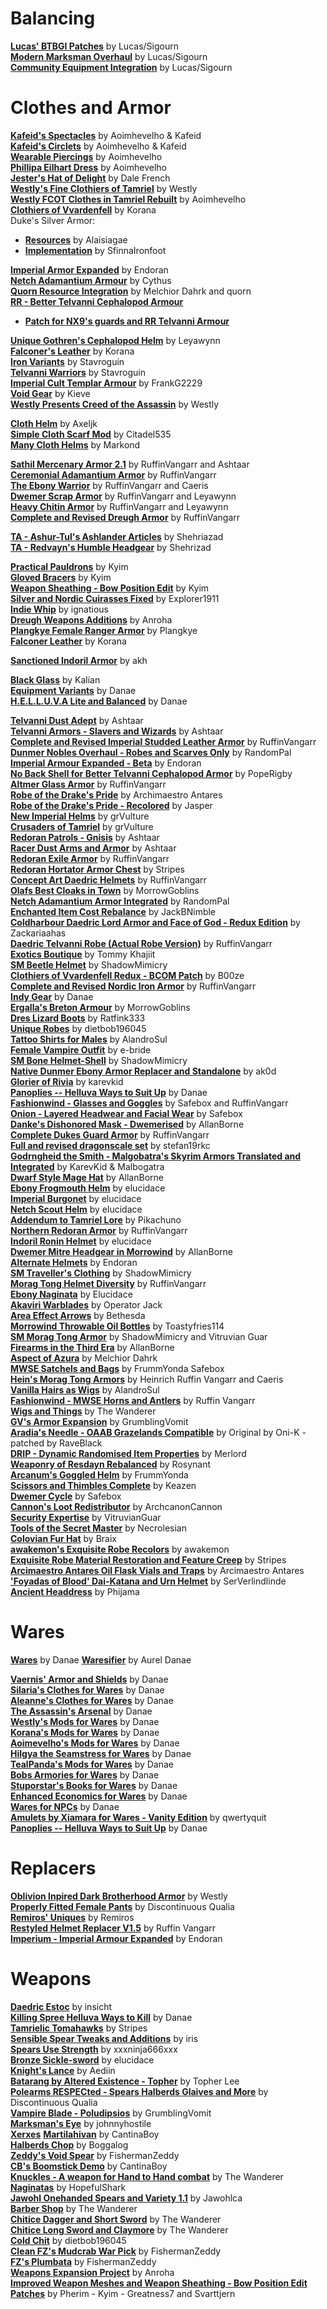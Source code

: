 # Balancing
[**Lucas' BTBGI Patches**](https://www.nexusmods.com/morrowind/mods/50308) by Lucas/Sigourn  
[**Modern Marksman Overhaul**](https://www.nexusmods.com/morrowind/mods/50307) by Lucas/Sigourn  
[**Community Equipment Integration**](https://www.nexusmods.com/morrowind/mods/50307) by Lucas/Sigourn  

# Clothes and Armor

[**Kafeid's Spectacles**](https://www.nexusmods.com/morrowind/mods/43167) by Aoimhevelho & Kafeid  
[**Kafeid's Circlets**](https://www.nexusmods.com/morrowind/mods/43183) by Aoimhevelho & Kafeid  
[**Wearable Piercings**](https://www.nexusmods.com/morrowind/mods/43184) by Aoimhevelho  
[**Phillipa Eilhart Dress**](https://www.nexusmods.com/morrowind/mods/43006) by Aoimhevelho  
[**Jester's Hat of Delight**](http://mw.modhistory.com/download-4-8191) by Dale French  
[**Westly's Fine Clothiers of Tamriel**](http://download.fliggerty.com/download-127-751) by Westly  
[**Westly FCOT Clothes in Tamriel Rebuilt**](https://www.nexusmods.com/morrowind/mods/42652) by Aoimhevelho  
[**Clothiers of Vvardenfell**](http://mw.modhistory.com/download-53-5587) by Korana  
Duke's Silver Armor:
* [**Resources**](https://www.nexusmods.com/morrowind/mods/35562?) by Alaisiagae  
* [**Implementation**](https://www.nexusmods.com/morrowind/mods/46828) by SfinnaIronfoot  

[**Imperial Armor Expanded**](https://www.nexusmods.com/morrowind/mods/49330) by Endoran  
[**Netch Adamantium Armour**](https://www.nexusmods.com/morrowind/mods/1430) by Cythus  
[**Quorn Resource Integration**](https://www.nexusmods.com/morrowind/mods/43269) by Melchior Dahrk and quorn  
[**RR - Better Telvanni Cephalopod Armour**](https://www.nexusmods.com/morrowind/mods/44837)
* [**Patch for NX9's guards and RR Telvanni Armour**](https://www.nexusmods.com/morrowind/mods/45163/?)

[**Unique Gothren's Cephalopod Helm**](https://www.nexusmods.com/morrowind/mods/46534) by Leyawynn  
[**Falconer's Leather**](http://mw.modhistory.com/download-44-12242) by Korana  
[**Iron Variants**](https://www.nexusmods.com/morrowind/mods/43260) by Stavroguin  
[**Telvanni Warriors**](https://www.nexusmods.com/morrowind/mods/43254?) by Stavroguin  
[**Imperial Cult Templar Armour**](https://www.nexusmods.com/morrowind/mods/48233) by FrankG2229  
[**Void Gear**](https://www.nexusmods.com/morrowind/mods/1789) by Kieve  
[**Westly Presents Creed of the Assassin**](http://mw.modhistory.com/download-98-13393) by Westly  

[**Cloth Helm**](https://www.nexusmods.com/morrowind/mods/47783) by Axeljk  
[**Simple Cloth Scarf Mod**](https://www.nexusmods.com/morrowind/mods/49100) by Citadel535  
[**Many Cloth Helms**](https://www.nexusmods.com/morrowind/mods/49282) by Markond  

[**Sathil Mercenary Armor 2.1**](https://www.nexusmods.com/morrowind/mods/48340) by RuffinVangarr and Ashtaar  
[**Ceremonial Adamantium Armor**](https://www.nexusmods.com/morrowind/mods/46629) by RuffinVangarr  
[**The Ebony Warrior**](https://www.nexusmods.com/morrowind/mods/48564) by RuffinVangarr and Caeris  
[**Dwemer Scrap Armor**](https://www.nexusmods.com/morrowind/mods/47665) by RuffinVangarr and Leyawynn  
[**Heavy Chitin Armor**](https://www.nexusmods.com/morrowind/mods/47684) by RuffinVangarr and Leyawynn  
[**Complete and Revised Dreugh Armor**](https://www.nexusmods.com/morrowind/mods/49092) by RuffinVangarr  

[**TA - Ashur-Tul's Ashlander Articles**](https://www.nexusmods.com/morrowind/mods/48677) by Shehriazad  
[**TA - Redvayn's Humble Headgear**](https://www.nexusmods.com/morrowind/mods/48647) by Shehrizad  

[**Practical Pauldrons**](https://www.nexusmods.com/morrowind/mods/48523) by Kyim  
[**Gloved Bracers**](https://www.nexusmods.com/morrowind/mods/48497) by Kyim  
[**Weapon Sheathing - Bow Position Edit**](https://www.nexusmods.com/morrowind/mods/48473) by Kyim  
[**Silver and Nordic Cuirasses Fixed**](https://www.nexusmods.com/morrowind/mods/48646) by Explorer1911   
[**Indie Whip**](https://www.nexusmods.com/morrowind/mods/48690) by ignatious  
[**Dreugh Weapons Additions**](https://www.nexusmods.com/morrowind/mods/49093) by Anroha  
[**Plangkye Female Ranger Armor**](http://mw.modhistory.com/download-21-14001) by Plangkye  
[**Falconer Leather**](http://mw.modhistory.com/download-44-12242) by Korana  

[**Sanctioned Indoril Armor**](https://www.nexusmods.com/morrowind/mods/49212) by akh  

[**Black Glass**](http://mw.modhistory.com/download-21-14166) by Kalian  
[**Equipment Variants**](https://www.nexusmods.com/morrowind/mods/49253) by Danae  
[**H.E.L.L.U.V.A Lite and Balanced**](https://www.nexusmods.com/morrowind/mods/47573) by Danae  

[**Telvanni Dust Adept**](https://www.nexusmods.com/morrowind/mods/49265) by Ashtaar  
[**Telvanni Armors - Slavers and Wizards**](https://www.nexusmods.com/morrowind/mods/49266) by Ashtaar  
[**Complete and Revised Imperial Studded Leather Armor**](https://www.nexusmods.com/morrowind/mods/49301) by RuffinVangarr  
[**Dunmer Nobles Overhaul - Robes and Scarves Only**](https://www.nexusmods.com/morrowind/mods/49287) by RandomPal  
[**Imperial Armour Expanded - Beta**](https://www.nexusmods.com/morrowind/mods/49330) by Endoran  
[**No Back Shell for Better Telvanni Cephalopod Armor**](https://www.nexusmods.com/morrowind/mods/49334) by PopeRigby  
[**Altmer Glass Armor**](https://www.nexusmods.com/morrowind/mods/49335) by RuffinVangarr  
[**Robe of the Drake's Pride**](https://www.nexusmods.com/morrowind/mods/49417) by Archimaestro Antares  
[**Robe of the Drake's Pride - Recolored**](https://www.nexusmods.com/morrowind/mods/49420) by Jasper  
[**New Imperial Helms**](https://www.nexusmods.com/morrowind/mods/49448) by grVulture  
[**Crusaders of Tamriel**](https://www.nexusmods.com/morrowind/mods/49449) by grVulture  
[**Redoran Patrols - Gnisis**](https://www.nexusmods.com/morrowind/mods/49484) by Ashtaar  
[**Racer Dust Arms and Armor**](https://www.nexusmods.com/morrowind/mods/49485) by Ashtaar  
[**Redoran Exile Armor**](https://www.nexusmods.com/morrowind/mods/49509) by RuffinVangarr  
[**Redoran Hortator Armor Chest**](https://www.nexusmods.com/morrowind/mods/49498) by Stripes  
[**Concept Art Daedric Helmets**](https://www.nexusmods.com/morrowind/mods/49534) by RuffinVangarr  
[**Olafs Best Cloaks in Town**](https://www.nexusmods.com/morrowind/mods/49612) by MorrowGoblins  
[**Netch Adamantium Armor Integrated**](https://www.nexusmods.com/morrowind/mods/49641) by RandomPal  
[**Enchanted Item Cost Rebalance**](https://www.nexusmods.com/morrowind/mods/49643) by JackBNimble  
[**Coldharbour Daedric Lord Armor and Face of God - Redux Edition**](https://www.nexusmods.com/morrowind/mods/49651) by Zackariaahas  
[**Daedric Telvanni Robe (Actual Robe Version)**](https://www.nexusmods.com/morrowind/mods/49652) by RuffinVangarr  
[**Exotics Boutique**](https://mw.modhistory.com/download-80-4764) by Tommy Khajiit  
[**SM Beetle Helmet**](https://www.nexusmods.com/morrowind/mods/49795) by ShadowMimicry  
[**Clothiers of Vvardenfell Redux - BCOM Patch**](https://www.nexusmods.com/morrowind/mods/50007) by B00ze  
[**Complete and Revised Nordic Iron Armor**](https://www.nexusmods.com/morrowind/mods/50166) by RuffinVangarr  
[**Indy Gear**](https://www.nexusmods.com/morrowind/mods/50210) by Danae  
[**Ergalla's Breton Armour**](https://www.nexusmods.com/morrowind/mods/50263) by MorrowGoblins  
[**Dres Lizard Boots**](https://mw.modhistory.com/download-4-6506) by Ratfink333  
[**Unique Robes**](https://www.nexusmods.com/morrowind/mods/50286) by dietbob196045  
[**Tattoo Shirts for Males**](https://www.nexusmods.com/morrowind/mods/50315) by AlandroSul  
[**Female Vampire Outfit**](https://mw.modhistory.com/download-35-14443) by e-bride  
[**SM Bone Helmet-Shell**](https://www.nexusmods.com/morrowind/mods/50355) by ShadowMimicry  
[**Native Dunmer Ebony Armor Replacer and Standalone**](https://www.nexusmods.com/morrowind/mods/50375) by ak0d  
[**Glorier of Rivia**](https://www.nexusmods.com/morrowind/mods/50388) by karevkid  
[**Panoplies -- Helluva Ways to Suit Up**](https://www.nexusmods.com/morrowind/mods/50430) by Danae  
[**Fashionwind - Glasses and Goggles**](https://www.nexusmods.com/morrowind/mods/50448) by Safebox and RuffinVangarr  
[**Onion - Layered Headwear and Facial Wear**](https://www.nexusmods.com/morrowind/mods/50352) by Safebox  
[**Danke's Dishonored Mask - Dwemerised**](https://www.nexusmods.com/morrowind/mods/50471) by AllanBorne  
[**Complete Dukes Guard Armor**](https://www.nexusmods.com/morrowind/mods/50481) by RuffinVangarr  
[**Full and revised dragonscale set**](https://www.nexusmods.com/morrowind/mods/50476) by stefan19rkc  
[**Godrngheid the Smith - Malgobatra's Skyrim Armors Translated and Integrated**](https://www.nexusmods.com/morrowind/mods/50391) by KarevKid & Malbogatra  
[**Dwarf Style Mage Hat**](https://www.nexusmods.com/morrowind/mods/50523) by AllanBorne  
[**Ebony Frogmouth Helm**](https://www.nexusmods.com/morrowind/mods/50602) by elucidace  
[**Imperial Burgonet**](https://www.nexusmods.com/morrowind/mods/50620) by elucidace  
[**Netch Scout Helm**](https://www.nexusmods.com/morrowind/mods/50636) by elucidace  
[**Addendum to Tamriel Lore**](https://www.nexusmods.com/morrowind/mods/50647) by Pikachuno  
[**Northern Redoran Armor**](https://www.nexusmods.com/morrowind/mods/50649) by RuffinVangarr  
[**Indoril Ronin Helmet**](https://www.nexusmods.com/morrowind/mods/50689) by elucidace  
[**Dwemer Mitre Headgear in Morrowind**](https://www.nexusmods.com/morrowind/mods/50706) by AllanBorne  
[**Alternate Helmets**](https://www.nexusmods.com/morrowind/mods/50713) by Endoran  
[**SM Traveller's Clothing**](https://www.nexusmods.com/morrowind/mods/50728) by ShadowMimicry  
[**Morag Tong Helmet Diversity**](https://www.nexusmods.com/morrowind/mods/50738) by RuffinVangarr  
[**Ebony Naginata**](https://www.nexusmods.com/morrowind/mods/50759) by Elucidace  
[**Akaviri Warblades**](https://www.nexusmods.com/morrowind/mods/50801) by Operator Jack  
[**Area Effect Arrows**](https://www.nexusmods.com/morrowind/mods/50865) by Bethesda  
[**Morrowind Throwable Oil Bottles**](https://www.nexusmods.com/morrowind/mods/50853) by Toastyfries114  
[**SM Morag Tong Armor**](https://www.nexusmods.com/morrowind/mods/50953) by ShadowMimicry and Vitruvian Guar  
[**Firearms in the Third Era**](https://www.nexusmods.com/morrowind/mods/50968) by AllanBorne  
[**Aspect of Azura**](https://www.nexusmods.com/morrowind/mods/51079) by Melchior Dahrk   
[**MWSE Satchels and Bags**](https://www.nexusmods.com/morrowind/mods/51063) by FrummYonda Safebox  
[**Hein's Morag Tong Armors**](https://www.nexusmods.com/morrowind/mods/51144) by Heinrich Ruffin Vangarr and Caeris  
[**Vanilla Hairs as Wigs**](https://www.nexusmods.com/morrowind/mods/51181) by AlandroSul  
[**Fashionwind - MWSE Horns and Antlers**](https://www.nexusmods.com/morrowind/mods/51209) by Ruffin Vangarr  
[**Wigs and Things**](https://www.nexusmods.com/morrowind/mods/51184) by The Wanderer  
[**GV's Armor Expansion**](https://www.nexusmods.com/morrowind/mods/51222) by GrumblingVomit  
[**Aradia's Needle - OAAB Grazelands Compatible**](https://www.nexusmods.com/morrowind/mods/50807) by Original by Oni-K - patched by RaveBlack  
[**DRIP - Dynamic Randomised Item Properties**](https://www.nexusmods.com/morrowind/mods/51242) by Merlord  
[**Weaponry of Resdayn Rebalanced**](https://www.nexusmods.com/morrowind/mods/51247) by Rosynant  
[**Arcanum's Goggled Helm**](https://www.nexusmods.com/morrowind/mods/51292) by FrummYonda  
[**Scissors and Thimbles Complete**](https://www.nexusmods.com/morrowind/mods/51345) by Keazen  
[**Dwemer Cycle**](https://www.nexusmods.com/morrowind/mods/51410) by Safebox  
[**Cannon's Loot Redistributor**](https://www.nexusmods.com/morrowind/mods/51411) by ArchcanonCannon  
[**Security Expertise**](https://www.nexusmods.com/morrowind/mods/51412) by VitruvianGuar  
[**Tools of the Secret Master**](https://www.nexusmods.com/morrowind/mods/51415) by Necrolesian  
[**Colovian Fur Hat**](https://www.nexusmods.com/morrowind/mods/51475) by Braix  
[**awakemon's Exquisite Robe Recolors**](https://www.nexusmods.com/morrowind/mods/51534) by awakemon  
[**Exquisite Robe Material Restoration and Feature Creep**](https://www.nexusmods.com/morrowind/mods/51520) by Stripes  
[**Arcimaestro Antares Oil Flask Vials and Traps**](https://www.nexusmods.com/morrowind/mods/51553) by Arcimaestro Antares  
[**'Foyadas of Blood' Dai-Katana and Urn Helmet**](https://www.nexusmods.com/morrowind/mods/51555) by SerVerlindlinde  
[**Ancient Headdress**](https://mw.modhistory.com/download-55-6068) by Phijama  

# Wares
[**Wares**](https://www.nexusmods.com/morrowind/mods/49205) by Danae
[**Waresifier**](https://www.nexusmods.com/morrowind/mods/51390) by Aurel Danae  

[**Vaernis' Armor and Shields**](https://www.nexusmods.com/morrowind/mods/49693) by Danae  
[**Silaria's Clothes for Wares**](https://www.nexusmods.com/morrowind/mods/49730) by Danae  
[**Aleanne's Clothes for Wares**](https://www.nexusmods.com/morrowind/mods/49732) by Danae  
[**The Assassin's Arsenal**](https://www.nexusmods.com/morrowind/mods/49746) by Danae  
[**Westly's Mods for Wares**](https://www.nexusmods.com/morrowind/mods/49754) by Danae  
[**Korana's Mods for Wares**](https://www.nexusmods.com/morrowind/mods/49758) by Danae  
[**Aoimevelho's Mods for Wares**](https://www.nexusmods.com/morrowind/mods/49762) by Danae  
[**Hilgya the Seamstress for Wares**](https://www.nexusmods.com/morrowind/mods/49766) by Danae  
[**TealPanda's Mods for Wares**](https://www.nexusmods.com/morrowind/mods/49790) by Danae  
[**Bobs Armories for Wares**](https://www.nexusmods.com/morrowind/mods/49822) by Danae  
[**Stuporstar's Books for Wares**](https://www.nexusmods.com/morrowind/mods/49808) by Danae  
[**Enhanced Economics for Wares**](https://www.nexusmods.com/morrowind/mods/49807) by Danae  
[**Wares for NPCs**](https://www.nexusmods.com/morrowind/mods/49997) by Danae  
[**Amulets by Xiamara for Wares - Vanity Edition**](https://www.nexusmods.com/morrowind/mods/50015) by qwertyquit  
[**Panoplies -- Helluva Ways to Suit Up**](https://www.nexusmods.com/morrowind/mods/50430) by Danae  

# Replacers
[**Oblivion Inpired Dark Brotherhood Armor**](http://mw.modhistory.com/download-37-11319) by Westly  
[**Properly Fitted Female Pants**](https://www.nexusmods.com/morrowind/mods/49673) by Discontinuous Qualia  
[**Remiros' Uniques**](https://www.nexusmods.com/morrowind/mods/49674) by Remiros  
[**Restyled Helmet Replacer V1.5**](https://www.nexusmods.com/morrowind/mods/51049) by Ruffin Vangarr  
[**Imperium - Imperial Armour Expanded**](https://www.nexusmods.com/morrowind/mods/51408) by Endoran  

# Weapons 
[**Daedric Estoc**](https://www.nexusmods.com/morrowind/mods/49620) by insicht  
[**Killing Spree Helluva Ways to Kill**](https://www.nexusmods.com/morrowind/mods/49668) by Danae  
[**Tamrielic Tomahawks**](https://www.nexusmods.com/morrowind/mods/49720) by Stripes  
[**Sensible Spear Tweaks and Additions**](https://www.nexusmods.com/morrowind/mods/50261) by iris  
[**Spears Use Strength**](https://www.nexusmods.com/morrowind/mods/50288) by xxxninja666xxx   
[**Bronze Sickle-sword**](https://www.nexusmods.com/morrowind/mods/50624) by elucidace  
[**Knight's Lance**](https://www.nexusmods.com/morrowind/mods/51041) by Aediin  
[**Batarang by Altered Existence - Topher**](https://www.nexusmods.com/morrowind/mods/51099) by Topher Lee  
[**Polearms RESPECted - Spears Halberds Glaives and More**](https://www.nexusmods.com/morrowind/mods/51125) by Discontinuous Qualia  
[**Vampire Blade - Poludipsios**](https://www.nexusmods.com/morrowind/mods/51134) by GrumblingVomit  
[**Marksman's Eye**](https://www.nexusmods.com/morrowind/mods/51141) by johnnyhostile  
[**Xerxes**](https://www.nexusmods.com/morrowind/mods/51177) 
[**Martilahivan**](https://www.nexusmods.com/morrowind/mods/51208) by CantinaBoy  
[**Halberds Chop**](https://www.nexusmods.com/morrowind/mods/51212) by Boggalog  
[**Zeddy's Void Spear**](https://www.nexusmods.com/morrowind/mods/51221) by FishermanZeddy  
[**CB's Boomstick Demo**](https://www.nexusmods.com/morrowind/mods/51229) by CantinaBoy  
[**Knuckles - A weapon for Hand to Hand combat**](https://www.nexusmods.com/morrowind/mods/51258) by The Wanderer  
[**Naginatas**](https://www.nexusmods.com/morrowind/mods/51259) by HopefulShark  
[**Jawohl Onehanded Spears and Variety 1.1**](https://www.nexusmods.com/morrowind/mods/51264) by Jawohlca  
[**Barber Shop**](https://www.nexusmods.com/morrowind/mods/51270) by The Wanderer  
[**Chitice Dagger and Short Sword**](https://www.nexusmods.com/morrowind/mods/51293) by The Wanderer  
[**Chitice Long Sword and Claymore**](https://www.nexusmods.com/morrowind/mods/51313) by The Wanderer  
[**Cold Chit**](https://www.nexusmods.com/morrowind/mods/51325) by dietbob196045  
[**Clean FZ's Mudcrab War Pick**](https://www.nexusmods.com/morrowind/mods/51340) by FishermanZeddy  
[**FZ's Plumbata**](https://www.nexusmods.com/morrowind/mods/51454) by FishermanZeddy  
[**Weapons Expansion Project**](https://www.nexusmods.com/morrowind/mods/51587) by Anroha  
[**Improved Weapon Meshes and Weapon Sheathing - Bow Position Edit Patches**](https://www.nexusmods.com/morrowind/mods/51588) by Pherim - Kyim - Greatness7 and Svarttjern  
